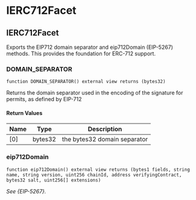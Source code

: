 # IERC712Facet

## IERC712Facet

Exports the EIP712 domain separator and eip712Domain (EIP-5267) methods. This provides the foundation for ERC-712 support.

### DOMAIN\_SEPARATOR

```solidity
function DOMAIN_SEPARATOR() external view returns (bytes32)
```

Returns the domain separator used in the encoding of the signature for permits, as defined by EIP-712

#### Return Values

| Name | Type    | Description                  |
| ---- | ------- | ---------------------------- |
| \[0] | bytes32 | the bytes32 domain separator |

### eip712Domain

```solidity
function eip712Domain() external view returns (bytes1 fields, string name, string version, uint256 chainId, address verifyingContract, bytes32 salt, uint256[] extensions)
```

_See {EIP-5267}._
